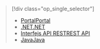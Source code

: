 > [!div class="op_single_selector"]
> * [<span data-ttu-id="6a13e-101">Portal</span><span class="sxs-lookup"><span data-stu-id="6a13e-101">Portal</span></span>](../articles/media-services/media-services-portal-configure-content-key-auth-policy.md)
> * [<span data-ttu-id="6a13e-102">.NET</span><span class="sxs-lookup"><span data-stu-id="6a13e-102">.NET</span></span>](../articles/media-services/media-services-dotnet-configure-content-key-auth-policy.md)
> * [<span data-ttu-id="6a13e-103">Interfejs API REST</span><span class="sxs-lookup"><span data-stu-id="6a13e-103">REST API</span></span>](../articles/media-services/media-services-rest-configure-content-key-auth-policy.md)
> * [<span data-ttu-id="6a13e-104">Java</span><span class="sxs-lookup"><span data-stu-id="6a13e-104">Java</span></span>](https://github.com/southworkscom/azure-sdk-for-media-services-java-samples)
> 
> 

